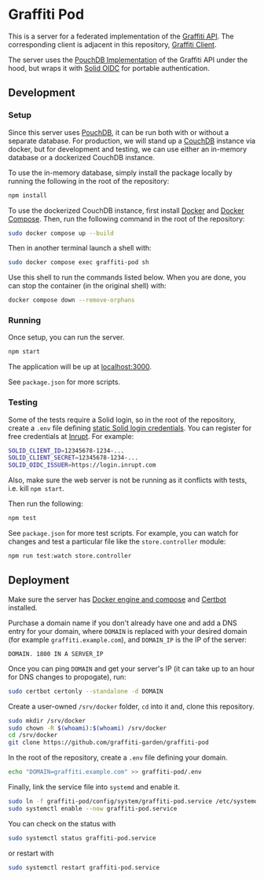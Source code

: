 # Graffiti Pod

This is a server for a federated implementation of the [Graffiti API](https://api.graffiti.garden/classes/Graffiti.html).
The corresponding client is adjacent in this repository, [Graffiti Client]().

The server uses the [PouchDB Implementation]() of the Graffiti API under the hood,
but wraps it with [Solid OIDC](https://solid.github.io/solid-oidc/) for portable authentication.

## Development

### Setup

Since this server uses [PouchDB](https://pouchdb.com/), it can be run both with or without a separate database.
For production, we will stand up a [CouchDB](https://couchdb.apache.org/) instance via docker,
but for development and testing, we can use either an in-memory database or a dockerized CouchDB instance.

To use the in-memory database, simply install the package locally by running the following in the root of the repository:

```bash
npm install
```

To use the dockerized CouchDB instance, first install [Docker](https://docs.docker.com/engine/install/#server) and [Docker Compose](https://docs.docker.com/compose/install/).
Then, run the following command in the root of the repository:

```bash
sudo docker compose up --build
```

Then in another terminal launch a shell with:

```bash
sudo docker compose exec graffiti-pod sh
```

Use this shell to run the commands listed below. When you are done, you can stop the container (in the original shell) with:

```bash
docker compose down --remove-orphans
```

### Running

Once setup, you can run the server.

```bash
npm start
```

The application will be up at [localhost:3000](http://localhost:3000).

See `package.json` for more scripts.

### Testing

Some of the tests require a Solid login, so in the root of the repository, create a `.env` file defining [static Solid login credentials](https://docs.inrupt.com/developer-tools/javascript/client-libraries/tutorial/authenticate-nodejs-script/#authenticate-with-statically-registered-client-credentials).
You can register for free credentials at [Inrupt](https://login.inrupt.com/registration.html). For example:

```bash
SOLID_CLIENT_ID=12345678-1234-...
SOLID_CLIENT_SECRET=12345678-1234-...
SOLID_OIDC_ISSUER=https://login.inrupt.com
```

Also, make sure the web server is not be running as it conflicts with tests, i.e. kill `npm start`.

Then run the following:

```bash
npm test
```

See `package.json` for more test scripts.
For example, you can watch for changes and test a particular file like the `store.controller` module:

```bash
npm run test:watch store.controller
```

## Deployment

Make sure the server has [Docker engine and compose](https://docs.docker.com/engine/install/#server) and [Certbot](https://certbot.eff.org/instructions) installed.

Purchase a domain name if you don't already have one and add a DNS entry for your domain, where `DOMAIN` is replaced with your desired domain (for example `graffiti.example.com`), and `DOMAIN_IP` is the IP of the server:

```
DOMAIN. 1800 IN A SERVER_IP
```

Once you can ping `DOMAIN` and get your server's IP (it can take up to an hour for DNS changes to propogate), run:

```bash
sudo certbot certonly --standalone -d DOMAIN
```

Create a user-owned `/srv/docker` folder, `cd` into it and, clone this repository.

```bash
sudo mkdir /srv/docker
sudo chown -R $(whoami):$(whoami) /srv/docker
cd /srv/docker
git clone https://github.com/graffiti-garden/graffiti-pod
```

In the root of the repository, create a `.env` file defining your domain.

```bash
echo "DOMAIN=graffiti.example.com" >> graffiti-pod/.env
```

Finally, link the service file into `systemd` and enable it.

```bash
sudo ln -f graffiti-pod/config/system/graffiti-pod.service /etc/systemd/system/
sudo systemctl enable --now graffiti-pod.service
```

You can check on the status with

```bash
sudo systemctl status graffiti-pod.service
```

or restart with

```bash
sudo systemctl restart graffiti-pod.service
```
